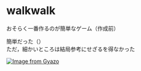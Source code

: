 # walkwalk 
おそらく一番作るのが簡単なゲーム（作成前） </br>

簡単だった（）</br>
ただ，細かいところは結局参考にせざるを得なかった </br>

[![Image from Gyazo](https://i.gyazo.com/82105f8f6a3ba8a323a1ab9056d9e71c.png)](https://gyazo.com/82105f8f6a3ba8a323a1ab9056d9e71c)
